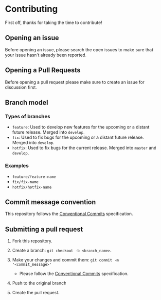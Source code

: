 # Contributing

First off, thanks for taking the time to contribute!

## Opening an issue

Before opening an issue, please search the open issues to make sure that your issue hasn't already been reported.

## Opening a Pull Requests

Before opening a pull request please make sure to create an issue for discussion first.

## Branch model

### Types of branches

- `feature`: Used to develop new features for the upcoming or a distant future release. Merged into `develop`.
- `fix`: Used to fix bugs for the upcoming or a distant future release. Merged into `develop`.
- `hotfix`: Used to fix bugs for the current release. Merged into `master` and `develop`.

### Examples

- `feature/feature-name`
- `fix/fix-name`
- `hotfix/hotfix-name`

## Commit message convention

This repository follows the [Conventional Commits](https://www.conventionalcommits.org/) specification.

## Submitting a pull request

1. Fork this repository.
2. Create a branch: `git checkout -b <branch_name>`.
3. Make your changes and commit them: `git commit -m '<commit_message>'`

   - Please follow the [Conventional Commits](https://www.conventionalcommits.org/en/v1.0.0/) specification.

4. Push to the original branch
5. Create the pull request.
